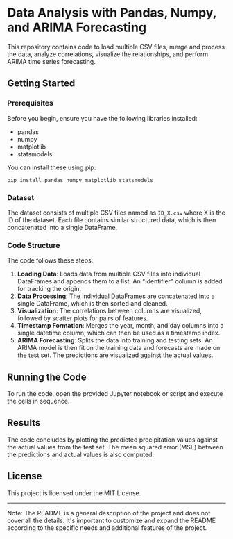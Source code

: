 
# Data Analysis with Pandas, Numpy, and ARIMA Forecasting

This repository contains code to load multiple CSV files, merge and process the data, analyze correlations, 
visualize the relationships, and perform ARIMA time series forecasting.

## Getting Started

### Prerequisites

Before you begin, ensure you have the following libraries installed:

- pandas
- numpy
- matplotlib
- statsmodels

You can install these using pip:

```
pip install pandas numpy matplotlib statsmodels
```

### Dataset

The dataset consists of multiple CSV files named as `ID_X.csv` where X is the ID of the dataset. Each file contains similar structured data, which is then concatenated into a single DataFrame.

### Code Structure

The code follows these steps:

1. **Loading Data**: Loads data from multiple CSV files into individual DataFrames and appends them to a list. An "Identifier" column is added for tracking the origin.
2. **Data Processing**: The individual DataFrames are concatenated into a single DataFrame, which is then sorted and cleaned.
3. **Visualization**: The correlations between columns are visualized, followed by scatter plots for pairs of features.
4. **Timestamp Formation**: Merges the year, month, and day columns into a single datetime column, which can then be used as a timestamp index.
5. **ARIMA Forecasting**: Splits the data into training and testing sets. An ARIMA model is then fit on the training data and forecasts are made on the test set. The predictions are visualized against the actual values.

## Running the Code

To run the code, open the provided Jupyter notebook or script and execute the cells in sequence.

## Results

The code concludes by plotting the predicted precipitation values against the actual values from the test set. The mean squared error (MSE) between the predictions and actual values is also computed.

## License

This project is licensed under the MIT License.

---

Note: The README is a general description of the project and does not cover all the details. It's important to customize and expand the README according to the specific needs and additional features of the project.